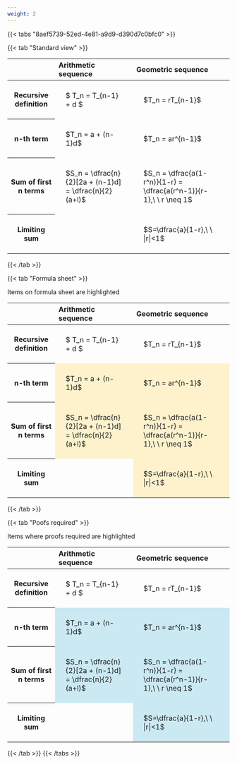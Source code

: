 ```yaml
---
weight: 2
---
```


{{< tabs "8aef5739-52ed-4e81-a9d9-d390d7c0bfc0" >}}

{{< tab "Standard view" >}}

<style type="text/css">
#T_6c626 th.col_heading {
  text-align: left;
  font-size: 1em;
}
#T_6c626 td {
  text-align: left;
  font-size: 1em;
  padding: 1.5em;
}
</style>
<table id="T_6c626">
  <thead>
    <tr>
      <th class="blank level0" >&nbsp;</th>
      <th id="T_6c626_level0_col0" class="col_heading level0 col0" >Arithmetic sequence</th>
      <th id="T_6c626_level0_col1" class="col_heading level0 col1" >Geometric sequence</th>
    </tr>
  </thead>
  <tbody>
    <tr>
      <th id="T_6c626_level0_row0" class="row_heading level0 row0" >Recursive definition</th>
      <td id="T_6c626_row0_col0" class="data row0 col0" >$ T_n = T_{n-1} + d $</td>
      <td id="T_6c626_row0_col1" class="data row0 col1" >$T_n = rT_{n-1}$</td>
    </tr>
    <tr>
      <th id="T_6c626_level0_row1" class="row_heading level0 row1" >n-th term</th>
      <td id="T_6c626_row1_col0" class="data row1 col0" >$T_n = a + (n-1)d$</td>
      <td id="T_6c626_row1_col1" class="data row1 col1" >$T_n = ar^{n-1}$</td>
    </tr>
    <tr>
      <th id="T_6c626_level0_row2" class="row_heading level0 row2" >Sum of first n terms</th>
      <td id="T_6c626_row2_col0" class="data row2 col0" >$S_n = \dfrac{n}{2}[2a + (n-1)d] = \dfrac{n}{2}(a+l)$</td>
      <td id="T_6c626_row2_col1" class="data row2 col1" >$S_n = \dfrac{a(1-r^n)}{1-r} = \dfrac{a(r^n-1)}{r-1},\ \  r \neq 1$</td>
    </tr>
    <tr>
      <th id="T_6c626_level0_row3" class="row_heading level0 row3" >Limiting sum</th>
      <td id="T_6c626_row3_col0" class="data row3 col0" ></td>
      <td id="T_6c626_row3_col1" class="data row3 col1" >$S=\dfrac{a}{1-r},\ \ |r|<1$</td>
    </tr>
  </tbody>
</table>
{{< /tab >}}

{{< tab "Formula sheet" >}}

Items on formula sheet are highlighted 
<br>
<style type="text/css">
#T_053b5 th.col_heading {
  text-align: left;
  font-size: 1em;
}
#T_053b5 td {
  text-align: left;
  font-size: 1em;
  padding: 1.5em;
}
#T_053b5_row0_col0, #T_053b5_row0_col1, #T_053b5_row3_col0 {
  background-color: rgba(0,0,0,0);
}
#T_053b5_row1_col0, #T_053b5_row1_col1, #T_053b5_row2_col0, #T_053b5_row2_col1, #T_053b5_row3_col1 {
  background-color: rgba(255,194,10, 0.2);
}
</style>
<table id="T_053b5">
  <thead>
    <tr>
      <th class="blank level0" >&nbsp;</th>
      <th id="T_053b5_level0_col0" class="col_heading level0 col0" >Arithmetic sequence</th>
      <th id="T_053b5_level0_col1" class="col_heading level0 col1" >Geometric sequence</th>
    </tr>
  </thead>
  <tbody>
    <tr>
      <th id="T_053b5_level0_row0" class="row_heading level0 row0" >Recursive definition</th>
      <td id="T_053b5_row0_col0" class="data row0 col0" >$ T_n = T_{n-1} + d $</td>
      <td id="T_053b5_row0_col1" class="data row0 col1" >$T_n = rT_{n-1}$</td>
    </tr>
    <tr>
      <th id="T_053b5_level0_row1" class="row_heading level0 row1" >n-th term</th>
      <td id="T_053b5_row1_col0" class="data row1 col0" >$T_n = a + (n-1)d$</td>
      <td id="T_053b5_row1_col1" class="data row1 col1" >$T_n = ar^{n-1}$</td>
    </tr>
    <tr>
      <th id="T_053b5_level0_row2" class="row_heading level0 row2" >Sum of first n terms</th>
      <td id="T_053b5_row2_col0" class="data row2 col0" >$S_n = \dfrac{n}{2}[2a + (n-1)d] = \dfrac{n}{2}(a+l)$</td>
      <td id="T_053b5_row2_col1" class="data row2 col1" >$S_n = \dfrac{a(1-r^n)}{1-r} = \dfrac{a(r^n-1)}{r-1},\ \  r \neq 1$</td>
    </tr>
    <tr>
      <th id="T_053b5_level0_row3" class="row_heading level0 row3" >Limiting sum</th>
      <td id="T_053b5_row3_col0" class="data row3 col0" ></td>
      <td id="T_053b5_row3_col1" class="data row3 col1" >$S=\dfrac{a}{1-r},\ \ |r|<1$</td>
    </tr>
  </tbody>
</table>
{{< /tab >}}

{{< tab "Poofs required" >}}

Items where proofs required are highlighted 
<br>
<style type="text/css">
#T_49a7a th.col_heading {
  text-align: left;
  font-size: 1em;
}
#T_49a7a td {
  text-align: left;
  font-size: 1em;
  padding: 1.5em;
}
#T_49a7a_row0_col0, #T_49a7a_row0_col1, #T_49a7a_row3_col0 {
  background-color: rgba(0,0,0,0);
}
#T_49a7a_row1_col0, #T_49a7a_row1_col1, #T_49a7a_row2_col0, #T_49a7a_row2_col1, #T_49a7a_row3_col1 {
  background-color: rgba(0,150,200, 0.2);
}
</style>
<table id="T_49a7a">
  <thead>
    <tr>
      <th class="blank level0" >&nbsp;</th>
      <th id="T_49a7a_level0_col0" class="col_heading level0 col0" >Arithmetic sequence</th>
      <th id="T_49a7a_level0_col1" class="col_heading level0 col1" >Geometric sequence</th>
    </tr>
  </thead>
  <tbody>
    <tr>
      <th id="T_49a7a_level0_row0" class="row_heading level0 row0" >Recursive definition</th>
      <td id="T_49a7a_row0_col0" class="data row0 col0" >$ T_n = T_{n-1} + d $</td>
      <td id="T_49a7a_row0_col1" class="data row0 col1" >$T_n = rT_{n-1}$</td>
    </tr>
    <tr>
      <th id="T_49a7a_level0_row1" class="row_heading level0 row1" >n-th term</th>
      <td id="T_49a7a_row1_col0" class="data row1 col0" >$T_n = a + (n-1)d$</td>
      <td id="T_49a7a_row1_col1" class="data row1 col1" >$T_n = ar^{n-1}$</td>
    </tr>
    <tr>
      <th id="T_49a7a_level0_row2" class="row_heading level0 row2" >Sum of first n terms</th>
      <td id="T_49a7a_row2_col0" class="data row2 col0" >$S_n = \dfrac{n}{2}[2a + (n-1)d] = \dfrac{n}{2}(a+l)$</td>
      <td id="T_49a7a_row2_col1" class="data row2 col1" >$S_n = \dfrac{a(1-r^n)}{1-r} = \dfrac{a(r^n-1)}{r-1},\ \  r \neq 1$</td>
    </tr>
    <tr>
      <th id="T_49a7a_level0_row3" class="row_heading level0 row3" >Limiting sum</th>
      <td id="T_49a7a_row3_col0" class="data row3 col0" ></td>
      <td id="T_49a7a_row3_col1" class="data row3 col1" >$S=\dfrac{a}{1-r},\ \ |r|<1$</td>
    </tr>
  </tbody>
</table>
{{< /tab >}}
{{< /tabs >}}